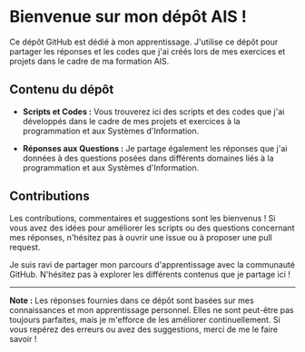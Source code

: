 # Bienvenue sur mon dépôt AIS !

Ce dépôt GitHub est dédié à mon apprentissage. J'utilise ce dépôt pour partager les réponses et les codes que j'ai créés lors de mes exercices et projets dans le cadre de ma formation AIS.

## Contenu du dépôt

- **Scripts et Codes :** Vous trouverez ici des scripts et des codes que j'ai développés dans le cadre de mes projets et exercices à la programmation et aux Systèmes d'Information.

- **Réponses aux Questions :** Je partage également les réponses que j'ai données à des questions posées dans différents domaines liés à la programmation et aux Systèmes d'Information.

## Contributions

Les contributions, commentaires et suggestions sont les bienvenus ! Si vous avez des idées pour améliorer les scripts ou des questions concernant mes réponses, n'hésitez pas à ouvrir une issue ou à proposer une pull request.

Je suis ravi de partager mon parcours d'apprentissage avec la communauté GitHub. N'hésitez pas à explorer les différents contenus que je partage ici !

---

**Note :** Les réponses fournies dans ce dépôt sont basées sur mes connaissances et mon apprentissage personnel. Elles ne sont peut-être pas toujours parfaites, mais je m'efforce de les améliorer continuellement. Si vous repérez des erreurs ou avez des suggestions, merci de me le faire savoir !
